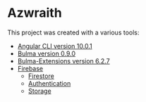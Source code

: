 # Azwraith

This project was created with a various tools:
- [Angular CLI version 10.0.1](https://github.com/angular/angular-cli)
- [Bulma version 0.9.0](https://bulma.io/)
- [Bulma-Extensions version 6.2.7](https://wikiki.github.io/)
- [Firebase](https://firebase.google.com/)
  - [Firestore]()
  - [Authentication]()
  - [Storage]()
